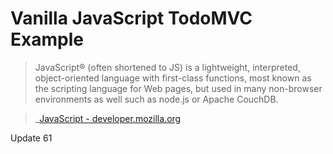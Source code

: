 # Vanilla JavaScript TodoMVC Example

> JavaScript® (often shortened to JS) is a lightweight, interpreted, object-oriented language with first-class functions, most known as the scripting language for Web pages, but used in many non-browser environments as well such as node.js or Apache CouchDB.

> _[JavaScript - developer.mozilla.org](http://developer.mozilla.org/en-US/docs/JavaScript)

Update 61
